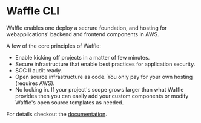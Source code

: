 # Waffle CLI

Waffle enables one deploy a secrure foundation, and hosting for webapplications' backend and frontend components in AWS.

A few of the core principles of Waffle:
- Enable kicking off projects in a matter of few minutes.
- Secure infrastructure that enable best practices for application security.
- SOC II audit ready.
- Open source infrastructure as code. You only pay for your own hosting (requires AWS).
- No locking in. If your project's scope grows larger than what Waffle provides then you can easily add your custom components or modify Waffle's open source templates as needed.

For details checkout the [documentation](https://wafflecodeapp.github.io/waffle-cli/).
